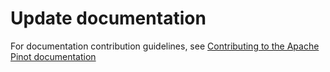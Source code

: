 # Update documentation

For documentation contribution guidelines, see [Contributing to the Apache Pinot documentation](https://github.com/pinot-contrib/pinot-docs/blob/latest/contributing/CONTRIBUTING.md)